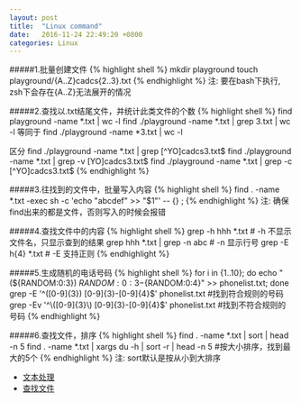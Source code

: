 ```yaml
---
layout: post
title:  "Linux command"
date:   2016-11-24 22:49:20 +0800
categories: Linux
---
```


#####1.批量创建文件
{% highlight shell %}
mkdir playground
touch playground/{A..Z}cadcs{2..3}.txt
{% endhighlight %}
注: 要在bash下执行, zsh下会存在{A..Z}无法展开的情况

#####2.查找以.txt结尾文件，并统计此类文件的个数
{% highlight shell %}
find playground -name *.txt | wc -l
find ./playground -name *.txt | grep 3.txt | wc -l
等同于
find ./playground -name *3.txt | wc -l

区分
find ./playground -name *.txt | grep [^YO]cadcs3.txt$
find ./playground -name *.txt | grep -v [YO]cadcs3.txt$
find ./playground -name *.txt | grep -c [^YO]cadcs3.txt$
{% endhighlight %}

#####3.往找到的文件中，批量写入内容
{% highlight shell %}
find . -name \*.txt -exec sh -c 'echo "abcdef" >> "$1"' -- {} \;
{% endhighlight %}
注: 确保find出来的都是文件，否则写入的时候会报错

#####4.查找文件中的内容
{% highlight shell %}
grep -h hhh *.txt # -h 不显示文件名，只显示查到的结果
grep hhh *.txt | grep -n abc  # -n 显示行号
grep -E h{4} *.txt  # -E 支持正则
{% endhighlight %}

#####5.生成随机的电话号码
{% highlight shell %}
for i in {1..10}; do echo "(${RANDOM:0:3}) ${RANDOM:0:3}-${RANDOM:0:4}" >> phonelist.txt; done
grep -E '^\([0-9]{3}\) [0-9]{3}-[0-9]{4}$' phonelist.txt   #找到符合规则的号码
grep -Ev '^\([0-9]{3}\) [0-9]{3}-[0-9]{4}$' phonelist.txt   #找到不符合规则的号码
{% endhighlight %}

#####6.查找文件，排序
{% highlight shell %}
find . -name \*.txt | sort | head -n 5
find . -name \*.txt | xargs du -h | sort -r | head -n 5  #按大小排序，找到最大的5个
{% endhighlight %}
注: sort默认是按从小到大排序


* [文本处理](https://billie66.github.io/TLCL/book/zh/chap21.html)
* [查找文件](https://billie66.github.io/TLCL/book/zh/chap18.html)
